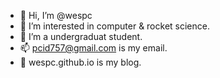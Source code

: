 - 👋 Hi, I’m @wespc
- 👀 I’m interested in computer & rocket science.
- 🌱 I’m a undergraduat student.
- 📫 pcid757@gmail.com is my email.
- 🍩 wespc.github.io is my blog.

<!---
wespc/wespc is a ✨ special ✨ repository because its `README.md` (this file) appears on your GitHub profile.
You can click the Preview link to take a look at your changes.
--->
